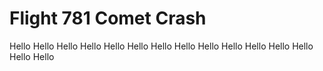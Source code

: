 # Flight 781 Comet Crash

Hello
Hello
Hello
Hello
Hello
Hello
Hello
Hello
Hello
Hello
Hello
Hello
Hello
Hello
Hello